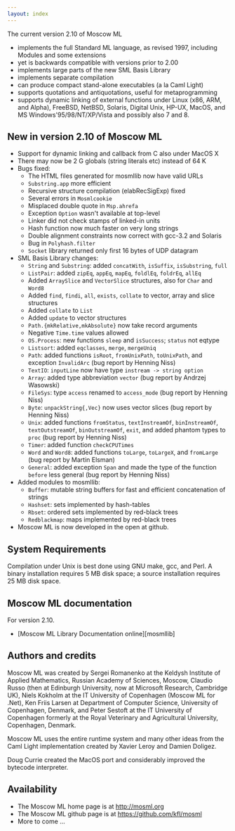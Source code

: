 ```yaml
---
layout: index
---
```


The current version 2.10 of Moscow ML

  * implements the full Standard ML language, as revised 1997, 
    including Modules and some extensions
  * yet is backwards compatible with versions prior to 2.00
  * implements large parts of the new SML Basis Library
  * implements separate compilation 
  * can produce compact stand-alone executables (a la Caml Light)
  * supports quotations and antiquotations, useful for metaprogramming
  * supports dynamic linking of external functions under Linux (x86, ARM,
    and Alpha), FreeBSD, NetBSD, Solaris, Digital Unix, HP-UX,
    MacOS, and MS Windows'95/98/NT/XP/Vista and possibly also 7 and 8. 

## New in version 2.10 of Moscow ML

  * Support for dynamic linking and callback from C also under MacOS X
  * There may now be 2 G globals (string literals etc) instead of 64 K
  * Bugs fixed:
    * The HTML files generated for mosmllib now have valid URLs
    * `Substring.app` more efficient
    * Recursive structure compilation (elabRecSigExp) fixed
    * Several errors in `Mosmlcookie`
    * Misplaced double quote in `Msp.ahrefa` 
    * Exception `Option` wasn't available at top-level
    * Linker did not check stamps of linked-in units
    * Hash function now much faster on very long strings
    * Double alignment constraints now correct with gcc-3.2 and Solaris
    * Bug in `Polyhash.filter`
    * `Socket` library returned only first 16 bytes of UDP datagram
  * SML Basis Library changes:
    * `String` and `Substring`: added `concatWith`, `isSuffix`, `isSubstring`, `full`
    * `ListPair`: added `zipEq`, `appEq`, `mapEq`, `foldlEq`, `foldrEq`, `allEq`
    * Added `ArraySlice` and `VectorSlice` structures, also for `Char` and `Word8`
    * Added `find`, `findi`, `all`, `exists`, `collate` to vector, array and 
      slice structures
    * Added `collate` to `List`
    * Added `update` to vector structures
    * `Path.{mkRelative,mkAbsolute}` now take record arguments
    * Negative `Time.time` values allowed
    * `OS.Process`: new functions `sleep` and `isSuccess`; `status` not eqtype
    * `Listsort`: added `eqclasses`, `merge`, `mergeUniq`
    * `Path`: added functions `isRoot`, `fromUnixPath`, `toUnixPath`, and
      exception `InvalidArc` (bug report by Henning Niss)
    * `TextIO`: `inputLine` now have type `instream -> string option`
    * `Array`: added type abbreviation `vector` (bug report by Andrzej
      Wasowski)
    * `FileSys`: type `access` renamed to `access_mode` (bug report by
      Henning Niss)
    * `Byte`: `unpackString{,Vec}` now uses vector slices (bug report by
      Henning Niss)
    * `Unix`: added functions `fromStatus`, `textInstreamOf`, `binInstreamOf`,
      `textOutstreamOf`, `binOutstreamOf`, `exit`, and added phantom types
      to `proc` (bug report by Henning Niss)
    * `Timer`: added function `checkCPUTimes`
    * `Word` and `Word8`: added functions `toLarge`, `toLargeX`, and `fromLarge`
      (bug report by Martin Elsman)
    * `General`: added exception `Span` and made the type of the function
      `before` less general (bug report by Henning Niss)
  * Added modules to mosmllib:
    * `Buffer`: mutable string buffers for fast and efficient
      concatenation of strings
    * `Hashset`: sets implemented by hash-tables
    * `Rbset`: ordered sets implemented by red-black trees
    * `Redblackmap`: maps implemented by red-black trees
  * Moscow ML is now developed in the open at github.


## System Requirements

Compilation under Unix is best done using GNU make, gcc, and Perl.  A
binary installation requires 5 MB disk space; a source installation
requires 25 MB disk space.

## Moscow ML documentation

For version 2.10.

  * [Moscow ML Library Documentation online][mosmllib]


## Authors and credits

Moscow ML was created by Sergei Romanenko at the Keldysh Institute of Applied Mathematics, Russian Academy of Sciences, Moscow, Claudio Russo (then at Edinburgh University, now at Microsoft Research, Cambridge UK), Niels Kokholm at the IT University of Copenhagen (Moscow ML for .Net), Ken Friis Larsen at Department of Computer Science, University of Copenhagen, Denmark, and Peter Sestoft at the IT University of Copenhagen formerly at the Royal Veterinary and Agricultural University, Copenhagen, Denmark.

Moscow ML uses the entire runtime system and many other ideas from the Caml Light implementation created by Xavier Leroy and Damien Doligez.

Doug Currie created the MacOS port and considerably improved the bytecode interpreter.

## Availability


  * The Moscow ML home page is at <http://mosml.org>
  * The Moscow ML github page is at <https://github.com/kfl/mosml>
  * More to come ...
